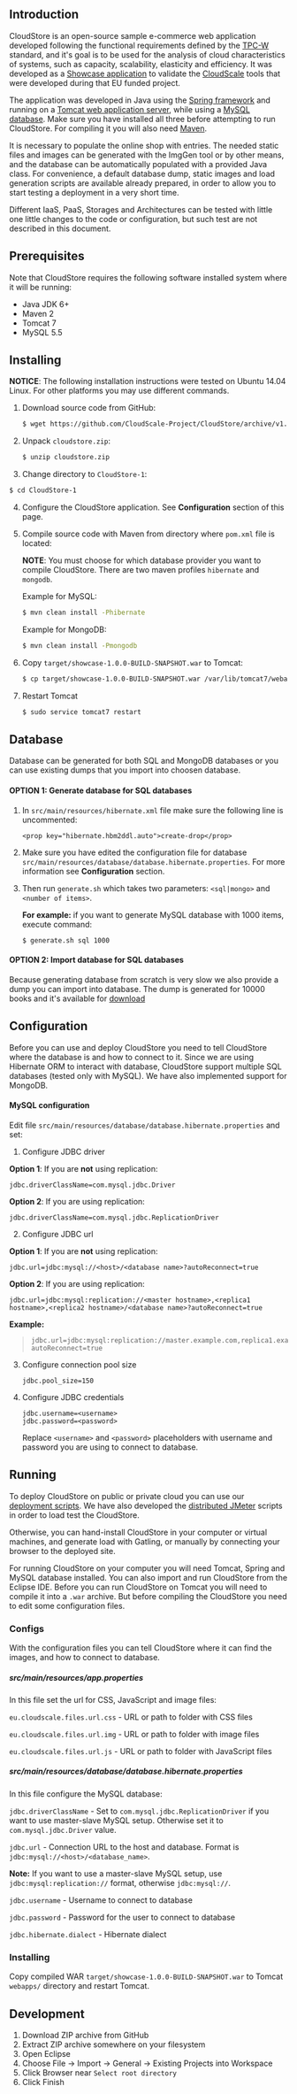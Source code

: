 ## Introduction

CloudStore is an open-source sample e-commerce web application developed following the functional requirements defined by the [TPC-W](http://www.tpc.org/tpcw/) standard, and it's goal is to be used for the analysis of cloud characteristics of systems, such as capacity, scalability, elasticity and efficiency. It was developed as a [Showcase application](http://www.cloudscale-project.eu/about/showcase/) to validate the [CloudScale](http://www.cloudscale-project.eu/) tools that were developed during that EU funded project.

The application was developed in Java using the [Spring framework](https://spring.io/) and running on a [Tomcat web application server](https://tomcat.apache.org/), while using a [MySQL database](https://www.mysql.com/). Make sure you have installed all three before attempting to run CloudStore. For compiling it you will also need [Maven](https://maven.apache.org/).

It is necessary to populate the online shop with entries. The needed static files and images can be generated with the ImgGen tool or by other means, and the database can be automatically populated with a provided Java class. For convenience, a default database dump, static images and load generation scripts are available already prepared, in order to allow you to start testing a deployment in a very short time.

Different IaaS, PaaS, Storages and Architectures can be tested with little one little changes to the code or configuration, but such test are not described in this document.

## Prerequisites
Note that CloudStore requires the following software installed system where it will be running:
* Java JDK 6+
* Maven 2
* Tomcat 7
* MySQL 5.5

## Installing

**NOTICE**: The following installation instructions were tested on Ubuntu 14.04 Linux. For other platforms you may use different commands.

1. Download source code from GitHub:

   ```bash
   $ wget https://github.com/CloudScale-Project/CloudStore/archive/v1.zip -O cloudstore.zip
   ```

2. Unpack ```cloudstore.zip```:

   ```bash
   $ unzip cloudstore.zip
   ```

3. Change directory to ```CloudStore-1```:

  ```bash
  $ cd CloudStore-1 
  ```

4. Configure the CloudStore application. See **Configuration** section of this page.

4. Compile source code with Maven from directory where ```pom.xml``` file is located:

   **NOTE**: You must choose for which database provider you want to compile CloudStore. There are two maven profiles ```hibernate``` and ```mongodb```.
   
   Example for MySQL:
   
   ```bash
   $ mvn clean install -Phibernate
   ```
   
   Example for MongoDB:
   
   ```bash
   $ mvn clean install -Pmongodb
   ```

5. Copy ```target/showcase-1.0.0-BUILD-SNAPSHOT.war``` to Tomcat:
  
   ```bash
   $ cp target/showcase-1.0.0-BUILD-SNAPSHOT.war /var/lib/tomcat7/webapps
   ```
  
6. Restart Tomcat

   ```bash
   $ sudo service tomcat7 restart
   ```	

## Database

Database can be generated for both SQL and MongoDB databases or you can use existing dumps that you import into choosen database.

#### **OPTION 1**: Generate database for SQL databases

1. In ```src/main/resources/hibernate.xml``` file make sure the following line is uncommented:
   
   ```
   <prop key="hibernate.hbm2ddl.auto">create-drop</prop>
   ```
   
2. Make sure you have edited the configuration file for database ```src/main/resources/database/database.hibernate.properties```. For more information see **Configuration** section.

3. Then run ```generate.sh``` which takes two parameters: ```<sql|mongo>``` and ```<number of items>```.

   **For example:** if you want to generate MySQL database with 1000 items, execute command:

	```
	$ generate.sh sql 1000
	```

#### **OPTION 2**: Import database for SQL databases

Because generating database from scratch is very slow we also provide a dump you can import into database. The dump is generated for 10000 books and it's available for [download](http://cloudscale.xlab.si/showcase/dumps/rds-tpcw-dump-latest.sql)

## Configuration

Before you can use and deploy CloudStore you need to tell CloudStore where the database is and how to connect to it. Since we are using Hibernate ORM to interact with database, CloudStore support multiple SQL databases (tested only with MySQL). We have also implemented support for MongoDB.

#### MySQL configuration

Edit file ```src/main/resources/database/database.hibernate.properties``` and set:

1. Configure JDBC driver
  
  **Option 1**: If you are **not** using replication:

  ```
  jdbc.driverClassName=com.mysql.jdbc.Driver
  ```

  **Option 2**: If you are using replication:
  
  ```
  jdbc.driverClassName=com.mysql.jdbc.ReplicationDriver
  ```

2. Configure JDBC url

  **Option 1**: If you are **not** using replication:
  
  ```
  jdbc.url=jdbc:mysql://<host>/<database name>?autoReconnect=true
  ```
  
  **Option 2**: If you are using replication:
  
  ```
  jdbc.url=jdbc:mysql:replication://<master hostname>,<replica1 hostname>,<replica2 hostname>/<database name>?autoReconnect=true
  ```
  
  **Example:**
  
  > ```
  > jdbc.url=jdbc:mysql:replication://master.example.com,replica1.example.com,replica2.example.com/tpcw?autoReconnect=true
  > ```
  
3. Configure connection pool size

   ```
   jdbc.pool_size=150
   ```  
  
3. Configure JDBC credentials

   ```
   jdbc.username=<username>
   jdbc.password=<password>
   ```
   
   Replace ```<username>``` and ```<password>``` placeholders with username and password you are using to connect to database.

## Running

To deploy CloudStore on public or private cloud you can use our [deployment scripts](https://github.com/CloudScale-Project/Deployment-Scripts). We have also developed the [distributed JMeter](https://github.com/CloudScale-Project/Distributed-Jmeter) scripts in order to load test the CloudStore.

Otherwise, you can hand-install CloudStore in your computer or virtual machines, and generate load with Gatling, or manually by connecting your browser to the deployed site.

For running CloudStore on your computer you will need Tomcat, Spring and MySQL database installed. 
You can also import and run CloudStore from the Eclipse IDE.
Before you can run CloudStore on Tomcat you will need to compile it into a ```.war``` archive. But before compiling the CloudStore you need to edit some configuration files.

### Configs
With the configuration files you can tell CloudStore where it can find the images, and how to connect to database.

##### src/main/resources/app.properties
In this file set the url for CSS, JavaScript and image files:

```eu.cloudscale.files.url.css``` - URL or path to folder with CSS files

```eu.cloudscale.files.url.img``` - URL or path to folder with image files

```eu.cloudscale.files.url.js``` - URL or path to folder with JavaScript files

##### src/main/resources/database/database.hibernate.properties
In this file configure the MySQL database:

```jdbc.driverClassName``` - Set to ```com.mysql.jdbc.ReplicationDriver``` if you want to use master-slave MySQL setup. Otherwise set it to ```com.mysql.jdbc.Driver``` value.

```jdbc.url``` - Connection URL to the host and database. Format is ```jdbc:mysql://<host>/<database_name>```.

**Note:**
If you want to use a master-slave MySQL setup, use ```jdbc:mysql:replication://``` format, otherwise ```jdbc:mysql://```.

```jdbc.username``` - Username to connect to database

```jdbc.password``` - Password for the user to connect to database

```jdbc.hibernate.dialect``` - Hibernate dialect

### Installing
Copy compiled WAR ```target/showcase-1.0.0-BUILD-SNAPSHOT.war``` to Tomcat ```webapps/``` directory and restart Tomcat.

## Development

1. Download ZIP archive from GitHub
2. Extract ZIP archive somewhere on your filesystem
2. Open Eclipse
3. Choose File -> Import -> General -> Existing Projects into Workspace
4. Click Browser near ```Select root directory```
5. Click Finish



